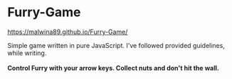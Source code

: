 # Furry-Game

<a href="https://malwina89.github.io/Furry-Game/">https://malwina89.github.io/Furry-Game/</a>

Simple game written in pure JavaScript. I've followed provided guidelines, while writing.
<br/>
<br/>
<strong>Control Furry with your arrow keys. Collect nuts and don't hit the wall.</strong>
